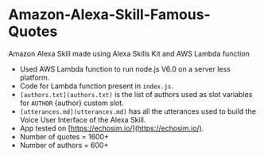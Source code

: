 # Amazon-Alexa-Skill-Famous-Quotes
Amazon Alexa Skill made using Alexa Skills Kit and AWS Lambda function

- Used AWS Lambda function to run node.js V6.0 on a server less platform.
- Code for Lambda function present in `index.js`.
- `[authors.txt](authors.txt)` is the list of authors used as slot variables for `AUTHOR` {author} custom slot.
- `[utterances.md](utterances.md)` has all the utterances used to build the Voice User Interface of the Alexa Skill.
- App tested on [https://echosim.io/](https://echosim.io/).
- Number of quotes = 1600+
- Number of authors = 600+